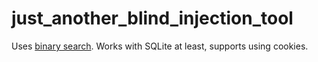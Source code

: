 # just_another_blind_injection_tool
Uses [binary search](https://en.wikipedia.org/wiki/Binary_search_algorithm).
Works with SQLite at least, supports using cookies.
